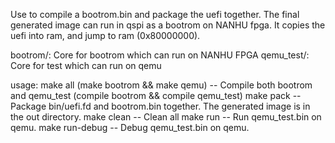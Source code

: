 Use to compile a bootrom.bin and package the uefi together.
The final generated image can run in qspi as a bootrom on NANHU fpga.
It copies the uefi into ram, and jump to ram (0x80000000).

bootrom/: Core for bootrom which can run on NANHU FPGA
qemu_test/: Core for test which can run on qemu

usage:
	make all (make bootrom && make qemu) -- Compile both bootrom and qemu_test (compile bootrom && compile qemu_test)
	make pack -- Package bin/uefi.fd and bootrom.bin together. The generated image is in the out directory.
	make clean -- Clean all
	make run -- Run qemu_test.bin on qemu.
	make run-debug -- Debug qemu_test.bin on qemu.


